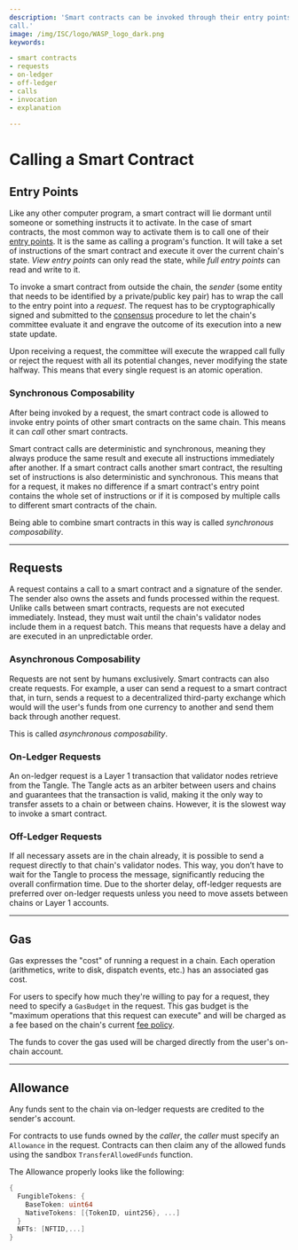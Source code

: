 ```yaml
---
description: 'Smart contracts can be invoked through their entry points, from outside via a request, or from inside via a
call.'
image: /img/ISC/logo/WASP_logo_dark.png
keywords:

- smart contracts
- requests
- on-ledger
- off-ledger
- calls
- invocation
- explanation

---
```


# Calling a Smart Contract

## Entry Points

Like any other computer program, a smart contract will lie dormant until someone or something instructs it to activate.
In the case of smart contracts, the most common way to activate them is to call one of
their [entry points](./smart-contract-anatomy.md#entry-points). It is the same as calling a program's function. It will
take a set of instructions of the smart contract and execute it over the current chain's state. _View entry points_ can
only read the state, while _full entry points_ can read and write to it.

To invoke a smart contract from outside the chain, the _sender_ (some entity that needs to be identified by a
private/public key pair) has to wrap the call to the entry point into a _request_.
The request has to be cryptographically signed and submitted to the [consensus](./consensus.md) procedure to let the
chain's committee evaluate it and engrave the outcome of its execution into a new state update.

Upon receiving a request, the committee will execute the wrapped call fully or reject the request with all its potential
changes, never modifying the state halfway. This means that every single request is an atomic operation.

### Synchronous Composability

After being invoked by a request, the smart contract code is allowed to invoke entry points of other smart contracts on
the same chain. This means it can _call_ other smart contracts.

Smart contract calls are deterministic and synchronous, meaning they always produce the same result and execute all
instructions immediately after another.
If a smart contract calls another smart contract, the resulting set of instructions is also deterministic and
synchronous. This means that for a request, it makes no difference if a smart contract's entry point contains the whole
set of instructions or if it is composed by multiple calls to different smart contracts of the chain.

Being able to combine smart contracts in this way is called *synchronous composability*.

---

## Requests

A request contains a call to a smart contract and a signature of the sender. The sender also owns the assets and funds
processed within the request.
Unlike calls between smart contracts, requests are not executed immediately.
Instead, they must wait until the chain's validator nodes include them in a request batch.
This means that requests have a delay and are executed in an unpredictable order.

### Asynchronous Composability

Requests are not sent by humans exclusively. Smart contracts can also create requests.
For example, a user can send a request to a smart contract that, in turn, sends a request to a decentralized third-party
exchange which would will the user's funds from one currency to another and send them back through another request.

This is called *asynchronous composability*.

### On-Ledger Requests

An on-ledger request is a Layer 1 transaction that validator nodes retrieve from the Tangle. The Tangle acts as an
arbiter between users and chains and guarantees that the transaction is valid, making it the only way to transfer assets
to a chain or between chains. However, it is the slowest way to invoke a smart contract.

### Off-Ledger Requests

If all necessary assets are in the chain already, it is possible to send a request directly to that chain's validator
nodes.
This way, you don’t have to wait for the Tangle to process the message, significantly reducing the overall confirmation
time.
Due to the shorter delay, off-ledger requests are preferred over on-ledger requests unless you need to move assets
between chains or Layer 1 accounts.

---

## Gas

Gas expresses the "cost" of running a request in a chain. Each operation (arithmetics, write to disk, dispatch events,
etc.) has an associated gas cost.

For users to specify how much they're willing to pay for a request, they need to specify a `GasBudget` in the request.
This gas budget is the "maximum operations that this request can execute" and will be charged as a fee based on the
chain's current [fee policy](core_contracts/governance.md#fee-policy).

The funds to cover the gas used will be charged directly from the user's on-chain account.

---

## Allowance

Any funds sent to the chain via on-ledger requests are credited to the sender's account.

For contracts to use funds owned by the *caller*, the *caller* must specify an `Allowance` in the request. Contracts can
then claim any of the allowed funds using the sandbox `TransferAllowedFunds` function.

The Allowance properly looks like the following:

```go
{
  FungibleTokens: {
    BaseToken: uint64
    NativeTokens: [{TokenID, uint256}, ...]
  }
  NFTs: [NFTID,...]
}
```
